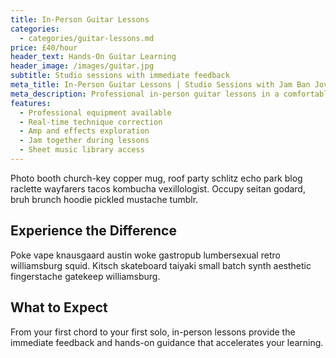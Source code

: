 ```yaml
---
title: In-Person Guitar Lessons
categories: 
  - categories/guitar-lessons.md
price: £40/hour
header_text: Hands-On Guitar Learning
header_image: /images/guitar.jpg
subtitle: Studio sessions with immediate feedback
meta_title: In-Person Guitar Lessons | Studio Sessions with Jam Ban Jovi
meta_description: Professional in-person guitar lessons in a comfortable studio. Learn acoustic or electric guitar with hands-on instruction.
features:
  - Professional equipment available
  - Real-time technique correction
  - Amp and effects exploration
  - Jam together during lessons
  - Sheet music library access
---
```


Photo booth church-key copper mug, roof party schlitz echo park blog raclette wayfarers tacos kombucha vexillologist. Occupy seitan godard, bruh brunch hoodie pickled mustache tumblr.

## Experience the Difference

Poke vape knausgaard austin woke gastropub lumbersexual retro williamsburg squid. Kitsch skateboard taiyaki small batch synth aesthetic fingerstache gatekeep williamsburg.

## What to Expect

From your first chord to your first solo, in-person lessons provide the immediate feedback and hands-on guidance that accelerates your learning.